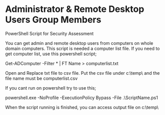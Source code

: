 # Administrator & Remote Desktop Users Group Members

PowerShell Script for Security Assessment

You can get admin and remote desktop users from computers on whole domain computers. 
This script is needed a computer list file. If you need to get computer list, use this powershell script;

Get-ADComputer -Filter * | FT Name > computerlist.txt

Open and Replace txt file to csv file. Put the csv file under c:\temp\ and the file name must be computerlist.csv

If you cant run on powershell try to use this;

powershell.exe -NoProfile -ExecutionPolicy Bypass -File .\ScriptName.ps1

When the script running is finished, you can access output file on c:\temp\
